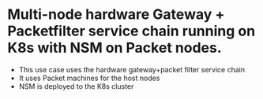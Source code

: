 # Multi-node hardware Gateway + Packetfilter service chain running on K8s with NSM on Packet nodes.

- This use case uses the hardware gateway+packet filter service chain
- It uses Packet machines for the host nodes
- NSM is deployed to the K8s cluster
